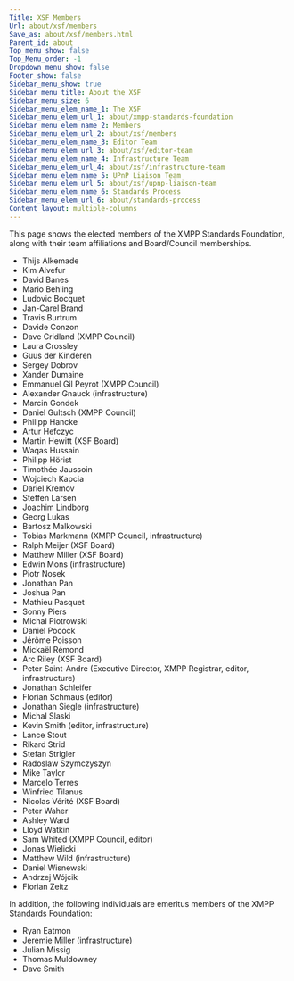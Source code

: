 ```yaml
---
Title: XSF Members
Url: about/xsf/members
Save_as: about/xsf/members.html
Parent_id: about
Top_menu_show: false
Top_Menu_order: -1
Dropdown_menu_show: false
Footer_show: false
Sidebar_menu_show: true
Sidebar_menu_title: About the XSF
Sidebar_menu_size: 6
Sidebar_menu_elem_name_1: The XSF
Sidebar_menu_elem_url_1: about/xmpp-standards-foundation
Sidebar_menu_elem_name_2: Members
Sidebar_menu_elem_url_2: about/xsf/members
Sidebar_menu_elem_name_3: Editor Team
Sidebar_menu_elem_url_3: about/xsf/editor-team
Sidebar_menu_elem_name_4: Infrastructure Team
Sidebar_menu_elem_url_4: about/xsf/infrastructure-team
Sidebar_menu_elem_name_5: UPnP Liaison Team
Sidebar_menu_elem_url_5: about/xsf/upnp-liaison-team
Sidebar_menu_elem_name_6: Standards Process
Sidebar_menu_elem_url_6: about/standards-process
Content_layout: multiple-columns
---
```


This page shows the elected members of the XMPP Standards Foundation, along with their team affiliations and Board/Council memberships.

- Thijs Alkemade
- Kim Alvefur
- David Banes
- Mario Behling
- Ludovic Bocquet
- Jan-Carel Brand
- Travis Burtrum 
- Davide Conzon
- Dave Cridland (XMPP Council)
- Laura Crossley
- Guus der Kinderen
- Sergey Dobrov
- Xander Dumaine
- Emmanuel Gil Peyrot (XMPP Council)
- Alexander Gnauck (infrastructure)
- Marcin Gondek 
- Daniel Gultsch (XMPP Council)
- Philipp Hancke
- Artur Hefczyc
- Martin Hewitt (XSF Board)
- Waqas Hussain
- Philipp Hörist
- Timothée Jaussoin
- Wojciech Kapcia
- Dariel Kremov
- Steffen Larsen
- Joachim Lindborg
- Georg Lukas
- Bartosz Malkowski
- Tobias Markmann (XMPP Council, infrastructure)
- Ralph Meijer (XSF Board)
- Matthew Miller (XSF Board)
- Edwin Mons (infrastructure)
- Piotr Nosek
- Jonathan Pan
- Joshua Pan
- Mathieu Pasquet
- Sonny Piers
- Michal Piotrowski
- Daniel Pocock
- Jérôme Poisson
- Mickaël Rémond
- Arc Riley (XSF Board)
- Peter Saint-Andre (Executive Director, XMPP Registrar, editor, infrastructure)
- Jonathan Schleifer
- Florian Schmaus (editor)
- Jonathan Siegle (infrastructure)
- Michal Slaski
- Kevin Smith (editor, infrastructure)
- Lance Stout
- Rikard Strid
- Stefan Strigler
- Radoslaw Szymczyszyn
- Mike Taylor
- Marcelo Terres
- Winfried Tilanus
- Nicolas Vérité (XSF Board)
- Peter Waher
- Ashley Ward
- Lloyd Watkin
- Sam Whited (XMPP Council, editor)
- Jonas Wielicki
- Matthew Wild (infrastructure)
- Daniel Wisnewski
- Andrzej Wójcik
- Florian Zeitz

In addition, the following individuals are emeritus members of the XMPP Standards Foundation:

- Ryan Eatmon
- Jeremie Miller (infrastructure)
- Julian Missig
- Thomas Muldowney
- Dave Smith
